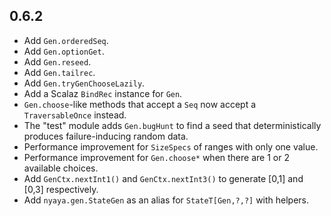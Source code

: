 ## 0.6.2

* Add `Gen.orderedSeq`.
* Add `Gen.optionGet`.
* Add `Gen.reseed`.
* Add `Gen.tailrec`.
* Add `Gen.tryGenChooseLazily`.
* Add a Scalaz `BindRec` instance for `Gen`.
* `Gen.choose`-like methods that accept a `Seq` now accept a `TraversableOnce` instead.
* The "test" module adds `Gen.bugHunt` to find a seed that deterministically produces failure-inducing random data.
* Performance improvement for `SizeSpecs` of ranges with only one value.
* Performance improvement for `Gen.choose*` when there are 1 or 2 available choices.
* Add `GenCtx.nextInt1()` and `GenCtx.nextInt3()` to generate [0,1] and [0,3] respectively.
* Add `nyaya.gen.StateGen` as an alias for `StateT[Gen,?,?]` with helpers.
